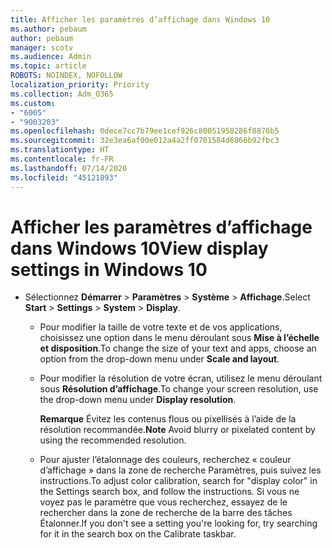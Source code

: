 ```yaml
---
title: Afficher les paramètres d’affichage dans Windows 10
ms.author: pebaum
author: pebaum
manager: scotv
ms.audience: Admin
ms.topic: article
ROBOTS: NOINDEX, NOFOLLOW
localization_priority: Priority
ms.collection: Adm_O365
ms.custom:
- "6005"
- "9003203"
ms.openlocfilehash: 0dece7cc7b79ee1cef926c80051958286f8876b5
ms.sourcegitcommit: 32e3ea6af00e012a4a2ff0701584d6866b92fbc3
ms.translationtype: HT
ms.contentlocale: fr-FR
ms.lasthandoff: 07/14/2020
ms.locfileid: "45121893"
---
```

# <a name="view-display-settings-in-windows-10"></a><span data-ttu-id="2e24c-102">Afficher les paramètres d’affichage dans Windows 10</span><span class="sxs-lookup"><span data-stu-id="2e24c-102">View display settings in Windows 10</span></span>

- <span data-ttu-id="2e24c-103">Sélectionnez **Démarrer**  > **Paramètres**  > **Système** > **Affichage**.</span><span class="sxs-lookup"><span data-stu-id="2e24c-103">Select **Start**  > **Settings**  > **System** > **Display**.</span></span>
    -  <span data-ttu-id="2e24c-104">Pour modifier la taille de votre texte et de vos applications, choisissez une option dans le menu déroulant sous **Mise à l’échelle et disposition**.</span><span class="sxs-lookup"><span data-stu-id="2e24c-104">To change the size of your text and apps, choose an option from the drop-down menu under  **Scale and layout**.</span></span>
    - <span data-ttu-id="2e24c-105">Pour modifier la résolution de votre écran, utilisez le menu déroulant sous **Résolution d’affichage**.</span><span class="sxs-lookup"><span data-stu-id="2e24c-105">To change your screen resolution, use the drop-down menu under **Display resolution**.</span></span>
     
      <span data-ttu-id="2e24c-106">**Remarque** Évitez les contenus flous ou pixellisés à l’aide de la résolution recommandée.</span><span class="sxs-lookup"><span data-stu-id="2e24c-106">**Note** Avoid blurry or pixelated content by using the recommended resolution.</span></span>
    - <span data-ttu-id="2e24c-107">Pour ajuster l’étalonnage des couleurs, recherchez « couleur d’affichage » dans la zone de recherche Paramètres, puis suivez les instructions.</span><span class="sxs-lookup"><span data-stu-id="2e24c-107">To adjust color calibration, search for "display color" in the Settings search box, and follow the instructions.</span></span> <span data-ttu-id="2e24c-108">Si vous ne voyez pas le paramètre que vous recherchez, essayez de le rechercher dans la zone de recherche de la barre des tâches Étalonner.</span><span class="sxs-lookup"><span data-stu-id="2e24c-108">If you don't see a setting you're looking for, try searching for it in the search box on the Calibrate taskbar.</span></span>